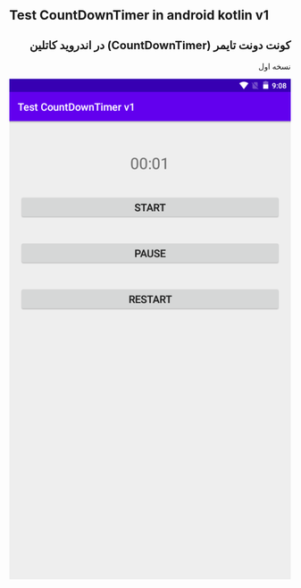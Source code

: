 
<h1 style="font-size:23px;">Test CountDownTimer in android kotlin v1</h1>
<h2 style="font-size:20px;" dir="rtl">
  کونت دونت تایمر (CountDownTimer)  در اندروید کاتلین
</h2><p dir="rtl">نسخه اول</p>
<img src="scr001.png" alt="Test CountDownTimer in android kotlin" title="Test CountDownTimer in android kotlin">
